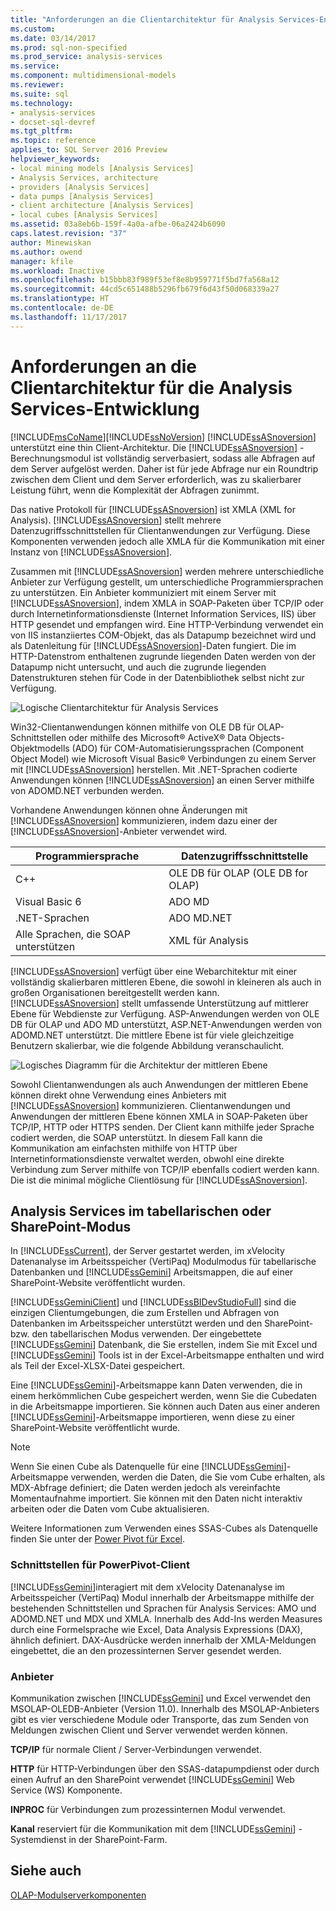 ```yaml
---
title: "Anforderungen an die Clientarchitektur für Analysis Services-Entwicklung | Microsoft Docs"
ms.custom: 
ms.date: 03/14/2017
ms.prod: sql-non-specified
ms.prod_service: analysis-services
ms.service: 
ms.component: multidimensional-models
ms.reviewer: 
ms.suite: sql
ms.technology:
- analysis-services
- docset-sql-devref
ms.tgt_pltfrm: 
ms.topic: reference
applies_to: SQL Server 2016 Preview
helpviewer_keywords:
- local mining models [Analysis Services]
- Analysis Services, architecture
- providers [Analysis Services]
- data pumps [Analysis Services]
- client architecture [Analysis Services]
- local cubes [Analysis Services]
ms.assetid: 03a8eb6b-159f-4a0a-afbe-06a2424b6090
caps.latest.revision: "37"
author: Minewiskan
ms.author: owend
manager: kfile
ms.workload: Inactive
ms.openlocfilehash: b15bbb83f989f53ef8e8b959771f5bd7fa568a12
ms.sourcegitcommit: 44cd5c651488b5296fb679f6d43f50d068339a27
ms.translationtype: HT
ms.contentlocale: de-DE
ms.lasthandoff: 11/17/2017
---
```

# <a name="client-architecture-requirements-for-analysis-services-development"></a>Anforderungen an die Clientarchitektur für die Analysis Services-Entwicklung
  [!INCLUDE[msCoName](../../../includes/msconame-md.md)][!INCLUDE[ssNoVersion](../../../includes/ssnoversion-md.md)] [!INCLUDE[ssASnoversion](../../../includes/ssasnoversion-md.md)] unterstützt eine thin Client-Architektur. Die [!INCLUDE[ssASnoversion](../../../includes/ssasnoversion-md.md)] -Berechnungsmodul ist vollständig serverbasiert, sodass alle Abfragen auf dem Server aufgelöst werden. Daher ist für jede Abfrage nur ein Roundtrip zwischen dem Client und dem Server erforderlich, was zu skalierbarer Leistung führt, wenn die Komplexität der Abfragen zunimmt.  
  
 Das native Protokoll für [!INCLUDE[ssASnoversion](../../../includes/ssasnoversion-md.md)] ist XMLA (XML for Analysis). [!INCLUDE[ssASnoversion](../../../includes/ssasnoversion-md.md)] stellt mehrere Datenzugriffsschnittstellen für Clientanwendungen zur Verfügung. Diese Komponenten verwenden jedoch alle XMLA für die Kommunikation mit einer Instanz von [!INCLUDE[ssASnoversion](../../../includes/ssasnoversion-md.md)].  
  
 Zusammen mit [!INCLUDE[ssASnoversion](../../../includes/ssasnoversion-md.md)] werden mehrere unterschiedliche Anbieter zur Verfügung gestellt, um unterschiedliche Programmiersprachen zu unterstützen. Ein Anbieter kommuniziert mit einem Server mit [!INCLUDE[ssASnoversion](../../../includes/ssasnoversion-md.md)], indem XMLA in SOAP-Paketen über TCP/IP oder durch Internetinformationsdienste (Internet Information Services, IIS) über HTTP gesendet und empfangen wird. Eine HTTP-Verbindung verwendet ein von IIS instanziiertes COM-Objekt, das als Datapump bezeichnet wird und als Datenleitung für [!INCLUDE[ssASnoversion](../../../includes/ssasnoversion-md.md)]-Daten fungiert. Die im HTTP-Datenstrom enthaltenen zugrunde liegenden Daten werden von der Datapump nicht untersucht, und auch die zugrunde liegenden Datenstrukturen stehen für Code in der Datenbibliothek selbst nicht zur Verfügung.  
  
 ![Logische Clientarchitektur für Analysis Services](../../../analysis-services/multidimensional-models/olap-physical/media/as-clientarch9.gif "logische Clientarchitektur für Analysis Services")  
  
 Win32-Clientanwendungen können mithilfe von OLE DB für OLAP-Schnittstellen oder mithilfe des Microsoft® ActiveX® Data Objects-Objektmodells (ADO) für COM-Automatisierungssprachen (Component Object Model) wie Microsoft Visual Basic® Verbindungen zu einem Server mit [!INCLUDE[ssASnoversion](../../../includes/ssasnoversion-md.md)] herstellen. Mit .NET-Sprachen codierte Anwendungen können [!INCLUDE[ssASnoversion](../../../includes/ssasnoversion-md.md)] an einen Server mithilfe von ADOMD.NET verbunden werden.  
  
 Vorhandene Anwendungen können ohne Änderungen mit [!INCLUDE[ssASnoversion](../../../includes/ssasnoversion-md.md)] kommunizieren, indem dazu einer der [!INCLUDE[ssASnoversion](../../../includes/ssasnoversion-md.md)]-Anbieter verwendet wird.  
  
|Programmiersprache|Datenzugriffsschnittstelle|  
|--------------------------|---------------------------|  
|C++|OLE DB für OLAP (OLE DB for OLAP)|  
|Visual Basic 6|ADO MD|  
|.NET-Sprachen|ADO MD.NET|  
|Alle Sprachen, die SOAP unterstützen|XML für Analysis|  
  
 [!INCLUDE[ssASnoversion](../../../includes/ssasnoversion-md.md)] verfügt über eine Webarchitektur mit einer vollständig skalierbaren mittleren Ebene, die sowohl in kleineren als auch in großen Organisationen bereitgestellt werden kann. [!INCLUDE[ssASnoversion](../../../includes/ssasnoversion-md.md)] stellt umfassende Unterstützung auf mittlerer Ebene für Webdienste zur Verfügung. ASP-Anwendungen werden von OLE DB für OLAP und ADO MD unterstützt, ASP.NET-Anwendungen werden von ADOMD.NET unterstützt. Die mittlere Ebene ist für viele gleichzeitige Benutzern skalierbar, wie die folgende Abbildung veranschaulicht.  
  
 ![Logisches Diagramm für die Architektur der mittleren Ebene](../../../analysis-services/multidimensional-models/olap-physical/media/as-midtierarch9.gif "logisches Diagramm für die Architektur der mittleren Ebene")  
  
 Sowohl Clientanwendungen als auch Anwendungen der mittleren Ebene können direkt ohne Verwendung eines Anbieters mit [!INCLUDE[ssASnoversion](../../../includes/ssasnoversion-md.md)] kommunizieren. Clientanwendungen und Anwendungen der mittleren Ebene können XMLA in SOAP-Paketen über TCP/IP, HTTP oder HTTPS senden. Der Client kann mithilfe jeder Sprache codiert werden, die SOAP unterstützt. In diesem Fall kann die Kommunikation am einfachsten mithilfe von HTTP über Internetinformationsdienste verwaltet werden, obwohl eine direkte Verbindung zum Server mithilfe von TCP/IP ebenfalls codiert werden kann. Die ist die minimal mögliche Clientlösung für [!INCLUDE[ssASnoversion](../../../includes/ssasnoversion-md.md)].  
  
## <a name="analysis-services-in-tabular-or-sharepoint-mode"></a>Analysis Services im tabellarischen oder SharePoint-Modus  
 In [!INCLUDE[ssCurrent](../../../includes/sscurrent-md.md)], der Server gestartet werden, im xVelocity Datenanalyse im Arbeitsspeicher (VertiPaq) Modulmodus für tabellarische Datenbanken und [!INCLUDE[ssGemini](../../../includes/ssgemini-md.md)] Arbeitsmappen, die auf einer SharePoint-Website veröffentlicht wurden.  
  
 [!INCLUDE[ssGeminiClient](../../../includes/ssgeminiclient-md.md)] und [!INCLUDE[ssBIDevStudioFull](../../../includes/ssbidevstudiofull-md.md)] sind die einzigen Clientumgebungen, die zum Erstellen und Abfragen von Datenbanken im Arbeitsspeicher unterstützt werden und den SharePoint- bzw. den tabellarischen Modus verwenden. Der eingebettete [!INCLUDE[ssGemini](../../../includes/ssgemini-md.md)] Datenbank, die Sie erstellen, indem Sie mit Excel und [!INCLUDE[ssGemini](../../../includes/ssgemini-md.md)] Tools ist in der Excel-Arbeitsmappe enthalten und wird als Teil der Excel-XLSX-Datei gespeichert.  
  
 Eine [!INCLUDE[ssGemini](../../../includes/ssgemini-md.md)]-Arbeitsmappe kann Daten verwenden, die in einem herkömmlichen Cube gespeichert werden, wenn Sie die Cubedaten in die Arbeitsmappe importieren. Sie können auch Daten aus einer anderen [!INCLUDE[ssGemini](../../../includes/ssgemini-md.md)]-Arbeitsmappe importieren, wenn diese zu einer SharePoint-Website veröffentlicht wurde.  
  
> [!NOTE]  
>  Wenn Sie einen Cube als Datenquelle für eine [!INCLUDE[ssGemini](../../../includes/ssgemini-md.md)]-Arbeitsmappe verwenden, werden die Daten, die Sie vom Cube erhalten, als MDX-Abfrage definiert; die Daten werden jedoch als vereinfachte Momentaufnahme importiert. Sie können mit den Daten nicht interaktiv arbeiten oder die Daten vom Cube aktualisieren.  
  
 Weitere Informationen zum Verwenden eines SSAS-Cubes als Datenquelle finden Sie unter der [Power Pivot für Excel](http://go.microsoft.com/fwlink/?LinkId=164234).  
  
### <a name="interfaces-for-power-pivot-client"></a>Schnittstellen für PowerPivot-Client  
 [!INCLUDE[ssGemini](../../../includes/ssgemini-md.md)]interagiert mit dem xVelocity Datenanalyse im Arbeitsspeicher (VertiPaq) Modul innerhalb der Arbeitsmappe mithilfe der bestehenden Schnittstellen und Sprachen für Analysis Services: AMO und ADOMD.NET und MDX und XMLA. Innerhalb des Add-Ins werden Measures durch eine Formelsprache wie Excel, Data Analysis Expressions (DAX), ähnlich definiert. DAX-Ausdrücke werden innerhalb der XMLA-Meldungen eingebettet, die an den prozessinternen Server gesendet werden.  
  
### <a name="providers"></a>Anbieter  
 Kommunikation zwischen [!INCLUDE[ssGemini](../../../includes/ssgemini-md.md)] und Excel verwendet den MSOLAP-OLEDB-Anbieter (Version 11.0). Innerhalb des MSOLAP-Anbieters gibt es vier verschiedene Module oder Transporte, das zum Senden von Meldungen zwischen Client und Server verwendet werden können.  
  
 **TCP/IP** für normale Client / Server-Verbindungen verwendet.  
  
 **HTTP** für HTTP-Verbindungen über den SSAS-datapumpdienst oder durch einen Aufruf an den SharePoint verwendet [!INCLUDE[ssGemini](../../../includes/ssgemini-md.md)] Web Service (WS) Komponente.  
  
 **INPROC** für Verbindungen zum prozessinternen Modul verwendet.  
  
 **Kanal** reserviert für die Kommunikation mit dem [!INCLUDE[ssGemini](../../../includes/ssgemini-md.md)] -Systemdienst in der SharePoint-Farm.  
  
## <a name="see-also"></a>Siehe auch  
 [OLAP-Modulserverkomponenten](../../../analysis-services/multidimensional-models/olap-physical/olap-engine-server-components.md)  
  
  
